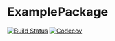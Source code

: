 # ExamplePackage

[![Build Status](https://travis-ci.com/52586062/ExamplePackage.jl.svg?branch=master)](https://travis-ci.com/52586062/ExamplePackage.jl)
[![Codecov](https://codecov.io/gh/52586062/ExamplePackage.jl/branch/master/graph/badge.svg)](https://codecov.io/gh/52586062/ExamplePackage.jl)
